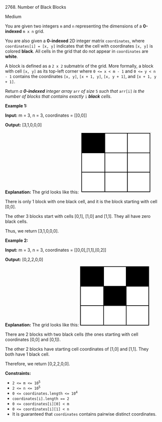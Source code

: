 2768\. Number of Black Blocks

Medium

You are given two integers `m` and `n` representing the dimensions of a **0-indexed** `m x n` grid.

You are also given a **0-indexed** 2D integer matrix `coordinates`, where `coordinates[i] = [x, y]` indicates that the cell with coordinates `[x, y]` is colored **black**. All cells in the grid that do not appear in `coordinates` are **white**.

A block is defined as a `2 x 2` submatrix of the grid. More formally, a block with cell `[x, y]` as its top-left corner where `0 <= x < m - 1` and `0 <= y < n - 1` contains the coordinates `[x, y]`, `[x + 1, y]`, `[x, y + 1]`, and `[x + 1, y + 1]`.

Return _a **0-indexed** integer array_ `arr` _of size_ `5` _such that_ `arr[i]` _is the number of blocks that contains exactly_ `i` _**black** cells_.

**Example 1:**

**Input:** m = 3, n = 3, coordinates = [[0,0]]

**Output:** [3,1,0,0,0]

**Explanation:** The grid looks like this: ![](screen-shot-2023-06-18-at-44656-am.png) 

There is only 1 block with one black cell, and it is the block starting with cell [0,0].

The other 3 blocks start with cells [0,1], [1,0] and [1,1]. They all have zero black cells.

Thus, we return [3,1,0,0,0].

**Example 2:**

**Input:** m = 3, n = 3, coordinates = [[0,0],[1,1],[0,2]]

**Output:** [0,2,2,0,0]

**Explanation:** The grid looks like this: ![](screen-shot-2023-06-18-at-45018-am.png) 

There are 2 blocks with two black cells (the ones starting with cell coordinates [0,0] and [0,1]). 

The other 2 blocks have starting cell coordinates of [1,0] and [1,1]. They both have 1 black cell. 

Therefore, we return [0,2,2,0,0].

**Constraints:**

*   <code>2 <= m <= 10<sup>5</sup></code>
*   <code>2 <= n <= 10<sup>5</sup></code>
*   <code>0 <= coordinates.length <= 10<sup>4</sup></code>
*   `coordinates[i].length == 2`
*   `0 <= coordinates[i][0] < m`
*   `0 <= coordinates[i][1] < n`
*   It is guaranteed that `coordinates` contains pairwise distinct coordinates.